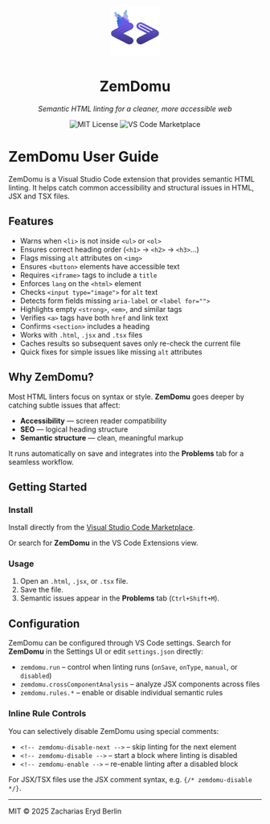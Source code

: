 <p align="center">
  <img src="images/icon.png" width="100" alt="ZemDomu logo" />
</p>

<h1 align="center">ZemDomu</h1>

<p align="center">
  <em>Semantic HTML linting for a cleaner, more accessible web</em>
</p>

<p align="center">
  <img src="https://img.shields.io/badge/license-MIT-blue" alt="MIT License" />
  <img src="https://img.shields.io/visual-studio-marketplace/v/ZachariasErydBerlin.zemdomu?label=VS%20Code" alt="VS Code Marketplace">
</p>

# ZemDomu User Guide

ZemDomu is a Visual Studio Code extension that provides semantic HTML linting. It helps catch common accessibility and structural issues in HTML, JSX and TSX files.

## Features

- Warns when `<li>` is not inside `<ul>` or `<ol>`
- Ensures correct heading order (`<h1>` → `<h2>` → `<h3>`…)
- Flags missing `alt` attributes on `<img>`
- Ensures `<button>` elements have accessible text
- Requires `<iframe>` tags to include a `title`
- Enforces `lang` on the `<html>` element
- Checks `<input type="image">` for `alt` text
- Detects form fields missing `aria-label` or `<label for="">`
- Highlights empty `<strong>`, `<em>`, and similar tags
- Verifies `<a>` tags have both `href` and link text
- Confirms `<section>` includes a heading
- Works with `.html`, `.jsx` and `.tsx` files
- Caches results so subsequent saves only re-check the current file
- Quick fixes for simple issues like missing `alt` attributes

## Why ZemDomu?

Most HTML linters focus on syntax or style. **ZemDomu** goes deeper by catching subtle issues that affect:

- **Accessibility** — screen reader compatibility
- **SEO** — logical heading structure
- **Semantic structure** — clean, meaningful markup

It runs automatically on save and integrates into the **Problems** tab for a seamless workflow.

## Getting Started

### Install

Install directly from the [Visual Studio Code Marketplace](https://marketplace.visualstudio.com/items?itemName=ZachariasErydBerlin.zemdomu).

Or search for **ZemDomu** in the VS Code Extensions view.

### Usage

1. Open an `.html`, `.jsx`, or `.tsx` file.
2. Save the file.
3. Semantic issues appear in the **Problems** tab (`Ctrl+Shift+M`).

## Configuration

ZemDomu can be configured through VS Code settings. Search for **ZemDomu** in the Settings UI or edit `settings.json` directly:

- `zemdomu.run` – control when linting runs (`onSave`, `onType`, `manual`, or `disabled`)
- `zemdomu.crossComponentAnalysis` – analyze JSX components across files
- `zemdomu.rules.*` – enable or disable individual semantic rules

### Inline Rule Controls

You can selectively disable ZemDomu using special comments:

- `<!-- zemdomu-disable-next -->` – skip linting for the next element
- `<!-- zemdomu-disable -->` – start a block where linting is disabled
- `<!-- zemdomu-enable -->` – re-enable linting after a disabled block

For JSX/TSX files use the JSX comment syntax, e.g. `{/* zemdomu-disable */}`.

---

MIT © 2025 Zacharias Eryd Berlin
